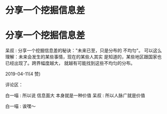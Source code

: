 # 分享一个挖掘信息差

# 分享一个挖掘信息差

呆叔 : 分享一个挖掘信息差的秘诀："未来已至，只是分布的 不均匀"。 可以这么理解：未来会发生的某些事情，现在的某些人其实 是知道的，某些地区跟国家也已经出现了。跨界幅度越大， 就越有可能找到这些不均匀的分布。

2019-04-11(4 赞)

评论区：

白一喵 : 所以说 信息面大 本身就是一种价值 呆叔 : 所以人脉广就是价值

白一喵 : 诶嘿～